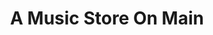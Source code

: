 ---
title: "A Music Store On Main"
url: /klamath-falls/a-music-store-on-main/
shop: musical instrument
---